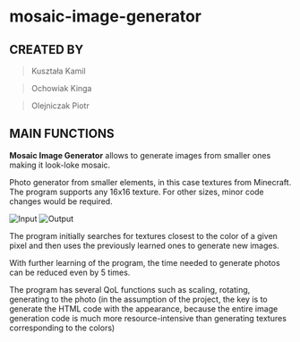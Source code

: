 # mosaic-image-generator

## CREATED BY
> Kuształa Kamil

> Ochowiak Kinga

> Olejniczak Piotr

## MAIN FUNCTIONS

**Mosaic Image Generator** allows to generate images from smaller ones making it look-loke mosaic.

Photo generator from smaller elements, in this case textures from Minecraft. The program supports any 16x16 texture. For other sizes, minor code changes would be required.

![Input](https://images.pvrust.eu/other/color_input.png)
![Output](https://images.pvrust.eu/other/color_output.png)

The program initially searches for textures closest to the color of a given pixel and then uses the previously learned ones to generate new images.

With further learning of the program, the time needed to generate photos can be reduced even by 5 times.

The program has several QoL functions such as scaling, rotating, generating to the photo (in the assumption of the project, the key is to generate the HTML code with the appearance, because the entire image generation code is much more resource-intensive than generating textures corresponding to the colors)
